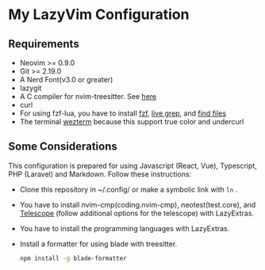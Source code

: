 # My LazyVim Configuration

## Requirements

- Neovim >= 0.9.0
- Git >= 2.19.0
- A Nerd Font(v3.0 or greater)
- lazygit
- A C compiler for nvim-treesitter. See [here](https://github.com/nvim-treesitter/nvim-treesitter#requirements)
- curl
- For using fzf-lua, you have to install [fzf](https://github.com/junegunn/fzf),
  [live grep](https://github.com/BurntSushi/ripgrep), and [find files](https://github.com/sharkdp/fd)
- The terminal [wezterm](https://github.com/wez/wezterm) because this support true color and undercurl

## Some Considerations

This configuration is prepared for using Javascript (React, Vue), Typescript, PHP (Laravel) and Markdown.
Follow these instructions:

- Clone this repository in ~/.config/ or make a symbolic link with `ln` .
- You have to install nvim-cmp(coding.nvim-cmp), neotest(test.core), and [Telescope](https://www.lazyvim.org/extras/editor/telescope) (follow additional options for the telescope) with LazyExtras.
- You have to install the programming languages with LazyExtras.
- Install a formatter for using blade with treesitter.

    ```bash
    npm install -g blade-formatter
    ```
